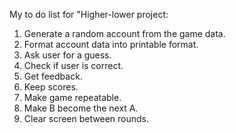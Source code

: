 My to do list for "Higher-lower project:
1. Generate a random account from the game data.
2. Format account data into printable format.
3. Ask user for a guess.
4. Check if user is correct.
5. Get feedback.
6. Keep scores.
7. Make game repeatable.
8. Make B become the next A.
9. Clear screen between rounds.
